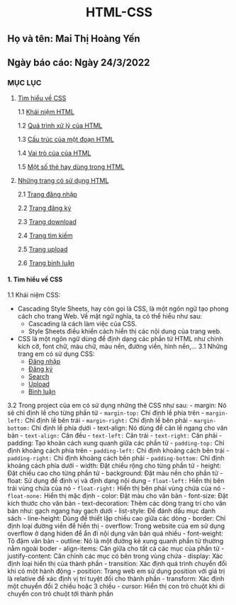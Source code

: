 # <div align="center"><p> HTML-CSS </p></div>
 ## Họ và tên: Mai Thị Hoàng Yến
 ## Ngày báo cáo: Ngày 24/3/2022
 ### MỤC LỤC
  1. [Tìm hiểu về CSS](#lythuyet)
  
      1.1 [Khái niệm HTML](#kn)
     
      1.2 [Quá trình xử lý của HTML](#qt)
     
      1.3 [Cấu trúc của một đoạn HTML](#ct)
     
      1.4 [Vai trò của của HTML](#vt)
      
      1.5 [Một số thẻ hay dùng trong HTML](#ms)
     
  2. [Những trang có sử dụng HTML](#thuchanh)  
  
      2.1 [Trang đăng nhập](#dn)
      
      2.2 [Trang đăng ký](#dk)
      
      2.3 [Trang download](#dow)
      
      2.4 [Trang tìm kiếm](#tk)
      
      2.5 [Trang upload](#up)
      
      2.6 [Trang bình luận](#cmt)
      
#### 1. Tìm hiểu về CSS <a name="lythuyet"></a>
1.1 Khái niệm CSS:<a name="kn"></a>
   - Cascading Style Sheets, hay còn gọi là CSS, là một ngôn ngữ tạo phong cách cho trang Web. Về mặt ngữ nghĩa, ta có thể hiểu như sau:
      - Cascading là cách làm việc của CSS.
      - Style Sheets điều khiển cách hiển thị các nội dung của trang web.
   - CSS là một ngôn ngữ dùng để định dạng các phần tử HTML như chỉnh kích cỡ, font chữ, màu chữ, màu nền, đường viền, hình nền,…
   3.1 Những trang em có sử dụng CSS:
      - [Đăng nhập](/Task1_HTML/login.css)
      - [Đăng ký](/Task1_HTML/signup.css)
      - [Search](/Task1_HTML/search.css)
      - [Upload](/Task1_HTML/upload.css)
      - [Bình luận](/Task1_HTML/comments.css)
      
   3.2 Trong project của em có sử dụng những thẻ CSS như sau: 
      - margin: Nó sẽ chỉ định lề cho từng phần tử
         - `margin-top:` Chỉ định lề phía trên
         - `margin-left:` Chỉ định lề bên trái
         - `margin-right:` Chỉ định lề bên phải
         - `margin-bottom:` Chỉ định lề phía dưới
      - text-align: Nó dùng để căn lề ngang cho văn bản
         - `text-align:` Căn đều
         - `text-left:` Căn trái
         - `text-right:` Căn phải
      - padding: Tạo khoản cách xung quanh giữa các phần tử
         - `padding-top:` Chỉ định khoảng cách phía trên
         - `padding-left:` Chỉ định khoảng cách bên trái
         - `padding-right:` Chỉ định khoảng cách bên phải
         - `padding-bottom:` Chỉ định khoảng cách phía dưới
      - width: Đặt chiều rộng cho từng phần tử
      - height: Đặt chiều cao cho từng phần tử
      - background: Đặt màu nền cho phần tử
      - float: Sử dụng để định vị và định dạng nội dung
         - `float-left:` Hiển thị bên trái vùng chứa của nó
         - `float-right:` Hiển thị bên phải vùng chứa của nó
         - `float-none:` Hiển thị mặc định
      - color: Đặt màu cho văn bản
      - font-size: Đặt kích thước cho văn bản
      - text-decoration: Thêm các dòng trang trí cho văn bản như: gạch ngang hay gạch dưới
      - list-style: Để đánh dấu mục danh sách
      - line-height: Dùng để thiết lập chiều cao giữa các dòng
      - border: Chỉ định loại đường viền để hiển thị
      - overflow: Trong website của em sử dụng overflow ở dạng hiden để ẩn đi nội dụng văn bản quá nhiều
      - font-weight: Tô đậm văn bản 
      - outline: Nó là một đường kẻ xung quanh phần tử thường nằm ngoài boder
      - align-items: Căn giữa cho tất cả các mục của phần tử
      - justify-content: Căn chỉnh các mục có bên trong vùng chứa
      - display: Xác định loại hiển thị của thành phần
      - transition: Xác định quá trình chuyển đổi khi có một hành động
      - position: Trang web em sử dụng position với giá trị là relative để xác định vị trí tuyệt đối cho thành phần
      - transform: Xác định một chuyển đổi 2 chiều hoặc 3 chiều 
      - cursor: Hiển thị con trỏ chuột khi di chuyển con trỏ chuột tới thành phần

